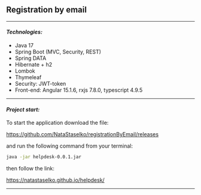 Registration by email
---
---
#### _Technologies:_
- Java 17
- Spring Boot (MVC, Security, REST)
- Spring DATA
- Hibernate + h2
- Lombok
- Thymeleaf
- Security: JWT-token
- Front-end: Angular 15.1.6, rxjs 7.8.0, typescript 4.9.5
---
#### _Project start:_
To start the application download the file: 

https://github.com/NataStaselko/registrationByEmail/releases

and run the following command from your terminal:
```sh
java -jar helpdesk-0.0.1.jar
```

then follow the link:

https://natastaselko.github.io/helpdesk/

---

